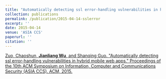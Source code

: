 ```yaml
---
title: "Automatically detecting ssl error-handling vulnerabilities in hybrid mobile web apps"
collection: publications
permalink: /publication/2015-04-14-sslerror
excerpt: ''
date: 2015-04-14
venue: 'ASIA CCS'
paperurl: ''
citation: ''
---
```

[Zuo, Chaoshun, **Jianliang Wu**, and Shanqing Guo. "Automatically detecting ssl error-handling vulnerabilities in hybrid mobile web apps." Proceedings of the 10th ACM Symposium on Information, Computer and Communications Security (ASIA CCS). ACM, 2015.](https://dl.acm.org/citation.cfm?id=2714583)
